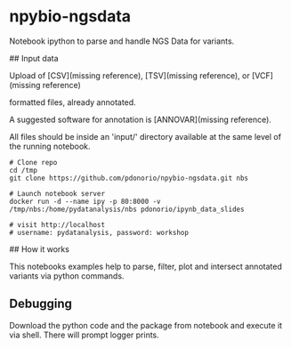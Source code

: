 # npybio-ngsdata

Notebook ipython to parse and handle NGS Data for variants.

## Input data

Upload of
[CSV](missing reference),
[TSV](missing reference),
or [VCF](missing reference)

formatted files, already annotated.

A suggested software for annotation is [ANNOVAR](missing reference).

All files should be inside an 'input/' directory available at the same level
of the running notebook.

```
# Clone repo
cd /tmp
git clone https://github.com/pdonorio/npybio-ngsdata.git nbs

# Launch notebook server
docker run -d --name ipy -p 80:8000 -v /tmp/nbs:/home/pydatanalysis/nbs pdonorio/ipynb_data_slides

# visit http://localhost
# username: pydatanalysis, password: workshop
```

## How it works

This notebooks examples help to parse, filter, plot and intersect
annotated variants via python commands.

## Debugging

Download the python code and the package from notebook and execute it via shell.
There will prompt logger prints.

